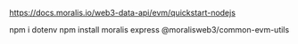 
https://docs.moralis.io/web3-data-api/evm/quickstart-nodejs

npm i dotenv
npm install moralis express @moralisweb3/common-evm-utils
